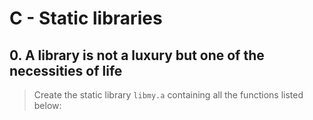 # C - Static libraries

## 0. A library is not a luxury but one of the necessities of life
> Create the static library `libmy.a` containing all the functions listed below:
